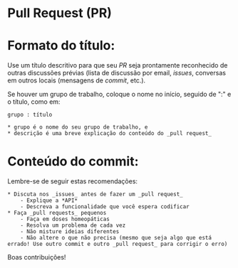 # Pull Request (PR)

# Formato do título:

Use um título descritivo para que seu _PR_ seja prontamente reconhecido de outras discussões prévias (lista de discussão por email, _issues_, conversas em outros locais (mensagens de _commit_, etc.).

Se houver um grupo de trabalho, coloque o nome no início, seguido de ":" e o título, como em:

    grupo : título

    * grupo é o nome do seu grupo de trabalho, e
    * descrição é uma breve explicação do conteúdo do _pull request_

# Conteúdo do commit:

Lembre-se de seguir estas recomendações:

    * Discuta nos _issues_ antes de fazer um _pull request_
        - Explique a *API*
        - Descreva a funcionalidade que você espera codificar
    * Faça _pull requests_ pequenos
        - Faça em doses homeopáticas
        - Resolva um problema de cada vez
        - Não misture ideias diferentes
        - Não altere o que não precisa (mesmo que seja algo que está errado! Use outro commit e outro _pull request_ para corrigir o erro)

Boas contribuições!

